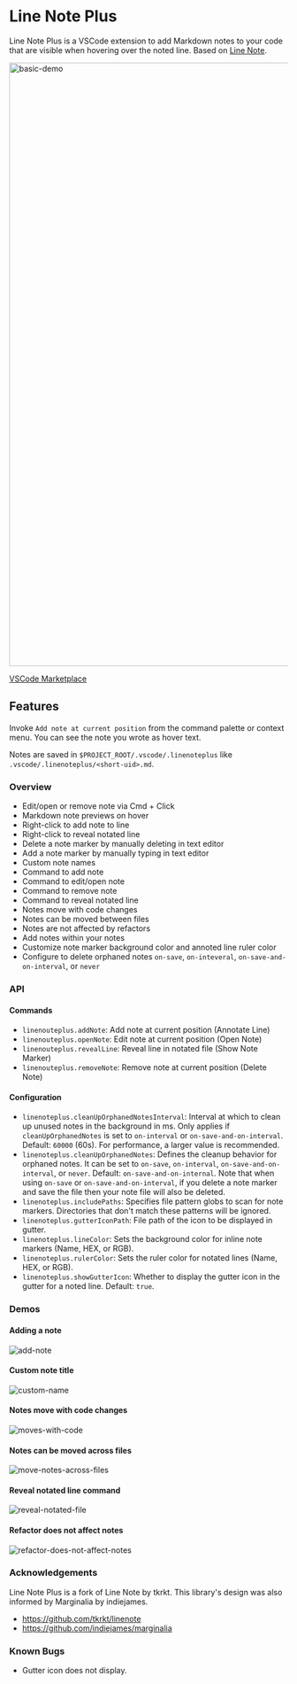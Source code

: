 # Line Note Plus

Line Note Plus is a VSCode extension to add Markdown notes to your code
that are visible when hovering over the noted line. Based on [Line Note](https://github.com/tkrkt/linenote).

<img width="1090" alt="basic-demo" src="https://github.com/prmichaelsen/linenoteplus/assets/8428140/0ecb3057-2334-4413-b0aa-71889ae14a6b">

[VSCode Marketplace](https://marketplace.visualstudio.com/items?itemName=prmichaelsen.linenoteplus)

## Features

Invoke `Add note at current position` from the command palette or context menu.
You can see the note you wrote as hover text.

Notes are saved in `$PROJECT_ROOT/.vscode/.linenoteplus` like `.vscode/.linenoteplus/<short-uid>.md`.

### Overview
* Edit/open or remove note via Cmd + Click
* Markdown note previews on hover
* Right-click to add note to line
* Right-click to reveal notated line
* Delete a note marker by manually deleting in text editor
* Add a note marker by manually typing in text editor
* Custom note names
* Command to add note
* Command to edit/open note
* Command to remove note
* Command to reveal notated line
* Notes move with code changes
* Notes can be moved between files
* Notes are not affected by refactors
* Add notes within your notes
* Customize note marker background color and annoted line ruler color
* Configure to delete orphaned notes `on-save`, `on-inteveral`, `on-save-and-on-interval`, or `never`

### API
#### Commands
* `linenouteplus.addNote`: Add note at current position (Annotate Line)
* `linenouteplus.openNote`: Edit note at current position (Open Note)
* `linenouteplus.revealLine`: Reveal line in notated file (Show Note Marker)
* `linenouteplus.removeNote`: Remove note at current position (Delete Note)

#### Configuration
- `linenoteplus.cleanUpOrphanedNotesInterval`: Interval at which to clean up unused notes in the background in ms. Only applies if `cleanUpOrphanedNotes` is set to `on-interval` or `on-save-and-on-interval`. Default: `60000` (60s). For performance, a larger value is recommended.
- `linenoteplus.cleanUpOrphanedNotes`: Defines the cleanup behavior for orphaned notes. It can be set to `on-save`, `on-interval`, `on-save-and-on-interval`, or `never`. Default: `on-save-and-on-internal`. Note that when using `on-save` or `on-save-and-on-interval`, if you delete a note marker and save the file then your note file will also be deleted.
- `linenoteplus.includePaths`: Specifies file pattern globs to scan for note markers. Directories that don't match these patterns will be ignored.
- `linenoteplus.gutterIconPath`: File path of the icon to be displayed in gutter.
- `linenoteplus.lineColor`: Sets the background color for inline note markers (Name, HEX, or RGB).
- `linenoteplus.rulerColor`: Sets the ruler color for notated lines (Name, HEX, or RGB).
- `linenoteplus.showGutterIcon`: Whether to display the gutter icon in the gutter for a noted line. Default: `true`.

### Demos
#### Adding a note
![add-note](https://github.com/prmichaelsen/linenoteplus/assets/8428140/85a41396-6ea5-4621-9621-ac77972448b1)

#### Custom note title
![custom-name](https://github.com/prmichaelsen/linenoteplus/assets/8428140/558907e7-538a-49c3-9099-45daed825b37)

#### Notes move with code changes
![moves-with-code](https://github.com/prmichaelsen/linenoteplus/assets/8428140/569280b2-3b65-4872-8a8a-85d5011c8f8c)

#### Notes can be moved across files
![move-notes-across-files](https://github.com/prmichaelsen/linenoteplus/assets/8428140/cdb578c8-7a0f-4894-ad4c-dba5f71f2d00)


#### Reveal notated line command
![reveal-notated-file](https://github.com/prmichaelsen/linenoteplus/assets/8428140/e3d4f76a-67e1-4603-abd4-8a3dcedec15a)

#### Refactor does not affect notes
![refactor-does-not-affect-notes](https://github.com/prmichaelsen/linenoteplus/assets/8428140/d034f397-ebd7-4fa6-9843-4cb3f2c26c9e)


### Acknowledgements
Line Note Plus is a fork of Line Note by tkrkt. This library's design
was also informed by Marginalia by indiejames.
* https://github.com/tkrkt/linenote
* https://github.com/indiejames/marginalia


### Known Bugs
* Gutter icon does not display.